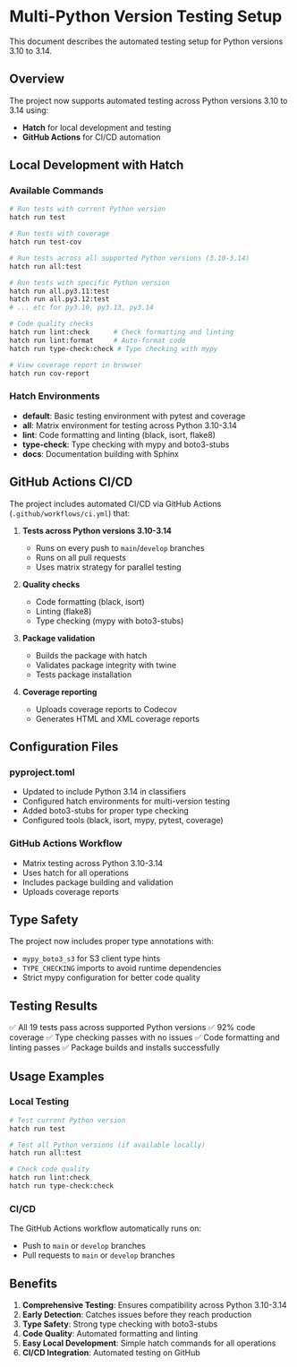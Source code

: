 # Multi-Python Version Testing Setup

This document describes the automated testing setup for Python versions 3.10 to 3.14.

## Overview

The project now supports automated testing across Python versions 3.10 to 3.14 using:
- **Hatch** for local development and testing
- **GitHub Actions** for CI/CD automation

## Local Development with Hatch

### Available Commands

```bash
# Run tests with current Python version
hatch run test

# Run tests with coverage
hatch run test-cov

# Run tests across all supported Python versions (3.10-3.14)
hatch run all:test

# Run tests with specific Python version
hatch run all.py3.11:test
hatch run all.py3.12:test
# ... etc for py3.10, py3.13, py3.14

# Code quality checks
hatch run lint:check      # Check formatting and linting
hatch run lint:format     # Auto-format code
hatch run type-check:check # Type checking with mypy

# View coverage report in browser
hatch run cov-report
```

### Hatch Environments

- **default**: Basic testing environment with pytest and coverage
- **all**: Matrix environment for testing across Python 3.10-3.14
- **lint**: Code formatting and linting (black, isort, flake8)
- **type-check**: Type checking with mypy and boto3-stubs
- **docs**: Documentation building with Sphinx

## GitHub Actions CI/CD

The project includes automated CI/CD via GitHub Actions (`.github/workflows/ci.yml`) that:

1. **Tests across Python versions 3.10-3.14**
   - Runs on every push to `main`/`develop` branches
   - Runs on all pull requests
   - Uses matrix strategy for parallel testing

2. **Quality checks**
   - Code formatting (black, isort)
   - Linting (flake8)
   - Type checking (mypy with boto3-stubs)

3. **Package validation**
   - Builds the package with hatch
   - Validates package integrity with twine
   - Tests package installation

4. **Coverage reporting**
   - Uploads coverage reports to Codecov
   - Generates HTML and XML coverage reports

## Configuration Files

### pyproject.toml
- Updated to include Python 3.14 in classifiers
- Configured hatch environments for multi-version testing
- Added boto3-stubs for proper type checking
- Configured tools (black, isort, mypy, pytest, coverage)

### GitHub Actions Workflow
- Matrix testing across Python 3.10-3.14
- Uses hatch for all operations
- Includes package building and validation
- Uploads coverage reports

## Type Safety

The project now includes proper type annotations with:
- `mypy_boto3_s3` for S3 client type hints
- `TYPE_CHECKING` imports to avoid runtime dependencies
- Strict mypy configuration for better code quality

## Testing Results

✅ All 19 tests pass across supported Python versions
✅ 92% code coverage
✅ Type checking passes with no issues
✅ Code formatting and linting passes
✅ Package builds and installs successfully

## Usage Examples

### Local Testing
```bash
# Test current Python version
hatch run test

# Test all Python versions (if available locally)
hatch run all:test

# Check code quality
hatch run lint:check
hatch run type-check:check
```

### CI/CD
The GitHub Actions workflow automatically runs on:
- Push to `main` or `develop` branches
- Pull requests to `main` or `develop` branches

## Benefits

1. **Comprehensive Testing**: Ensures compatibility across Python 3.10-3.14
2. **Early Detection**: Catches issues before they reach production
3. **Type Safety**: Strong type checking with boto3-stubs
4. **Code Quality**: Automated formatting and linting
5. **Easy Local Development**: Simple hatch commands for all operations
6. **CI/CD Integration**: Automated testing on GitHub
